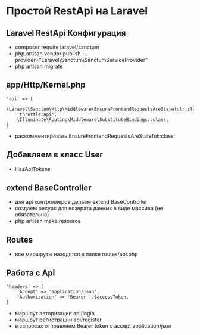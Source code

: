 # Простой RestApi на Laravel

## Laravel RestApi Конфигурация

- composer require laravel/sanctum
- php artisan vendor:publish --provider="Laravel\Sanctum\SanctumServiceProvider"
- php artisan migrate

## app/Http/Kernel.php

    'api' => [
        \Laravel\Sanctum\Http\Middleware\EnsureFrontendRequestsAreStateful::class,
        'throttle:api',
        \Illuminate\Routing\Middleware\SubstituteBindings::class,
    ]
- раскомментировать EnsureFrontendRequestsAreStateful::class
## Добавляем в класс User

- HasApiTokens

## extend BaseController

- для api контроллеров делаем extend BaseController
- создаем ресурс для возврата данных в виде массива (не обязательно)
- php artisan make:resource

## Routes

- все маршруты находятся в папке routes/api.php

## Работа с Api
    'headers' => [
        'Accept' => 'application/json',
        'Authorization' => 'Bearer '.$accessToken,
    ]
- маршрут авторизации api/login
- маршрут регистрации api/register
- в запросах отправляем Bearer token с accept application/json


